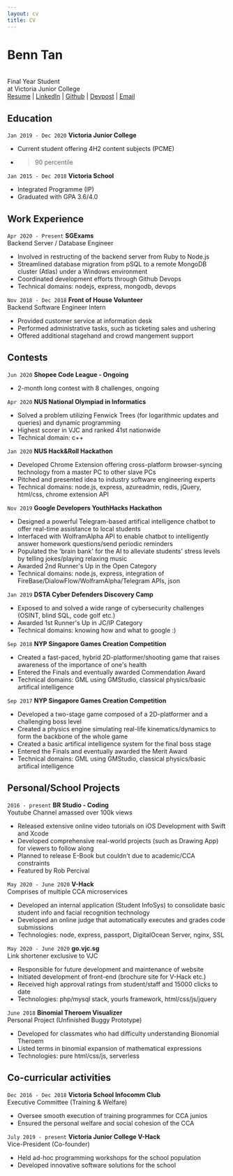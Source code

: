 ```yaml
---
layout: cv
title: CV
---
```

# Benn Tan
<br>
Final Year Student <br>
at Victoria Junior College

<div id="webaddress">
<a href="https://btjm123.github.io/cv/">
Resume</a> |
<a href="https://www.linkedin.com/in/benn-tan-5931091a0/">
LinkedIn</a> |
<a href="https://github.com/btjm123/">
Github</a> |
<a href="https://devpost.com/btjm123">
Devpost</a> |
<a href="mailto:btjm123@gmail.com">
Email</a>
</div>



## Education

`Jan 2019 - Dec 2020`
**Victoria Junior College** <br>
- Current student offering 4H2 content subjects (PCME)
- >90 percentile

`Jan 2015 - Dec 2018`
**Victoria School**<br>
- Integrated Programme (IP)
- Graduated with GPA 3.6/4.0


## Work Experience

`Apr 2020 - Present`
**SGExams**<br>
Backend Server / Database Engineer
- Involved in restructing of the backend server from Ruby to Node.js
- Streamlined database migration from pSQL to a remote MongoDB cluster (Atlas) under a Windows environment
- Coordinated development efforts through Github Devops
- Technical domains: nodejs, express, mongodb, devops

`Nov 2018 - Dec 2018`
**Front of House Volunteer**<br>
Backend Software Engineer Intern
- Provided customer service at information desk
- Performed administrative tasks, such as ticketing sales and ushering
- Offered additional stagehand and crowd mangement support


## Contests

`Jun 2020`
**Shopee Code League - Ongoing**
- 2-month long contest with 8 challenges, ongoing

`Apr 2020`
**NUS National Olympiad in Informatics** 
- Solved a problem utilizing Fenwick Trees (for logarithmic updates and queries) and dynamic programming
- Highest scorer in VJC and ranked 41st nationwide
- Technical domain: c++

`Jan 2020`
**NUS Hack&Roll Hackathon**
- Developed Chrome Extension offering cross-platform browser-syncing technology from a master PC to other slave PCs 
- Pitched and presented idea to industry software engineering experts
- Technical domains: node.js, express, azureadmin, redis, jQuery, html/css, chrome extension API

`Nov 2019`
**Google Developers YouthHacks Hackathon**
- Designed a powerful Telegram-based artifical intelligence chatbot to offer real-time assistance to local students
- Interfaced with WolframAlpha API to enable chatbot to intelligently answer homework questions/send periodic reminders
- Populated the 'brain bank' for the AI to alleviate students' stress levels by telling jokes/playing relaxing music
- Awarded 2nd Runner's Up in the Open Category
- Technical domains: node.js, express, integration of FireBase/DialowFlow/WolframAlpha/Telegram APIs, json

`Jan 2019`
**DSTA Cyber Defenders Discovery Camp** 
- Exposed to and solved a wide range of cybersecurity challenges (OSINT, blind SQL, code golf etc.)
- Awarded 1st Runner's Up in JC/IP Category
- Technical domains: knowing how and what to google :)

`Sep 2018`
**NYP Singapore Games Creation Competition**
- Created a fast-paced, hybrid 2D-platformer/shooting game that raises awareness of the importance of one's health
- Entered the Finals and eventually awarded Commendation Award
- Technical domains: GML using GMStudio, classical physics/basic artifical intelligence

`Sep 2017`
**NYP Singapore Games Creation Competition**
- Developed a two-stage game composed of a 2D-platformer and a challenging boss level
- Created a physics engine simulating real-life kinematics/dynamics to form the backbone of the whole game
- Created a basic artifical intelligence system for the final boss stage
- Entered the Finals and eventually awarded the Merit Award
- Technical domains: GML using GMStudio, classical physics/basic artifical intelligence

<div style="page-break-after: always;"></div>


## Personal/School Projects

`2016 - present`
**BR Studio - Coding**<br>
Youtube Channel amassed over 100k views

- Released extensive online video tutorials on iOS Development with Swift and Xcode
- Developed comprehensive real-world projects (such as Drawing App) for viewers to follow along
- Planned to release E-Book but couldn't due to academic/CCA constraints
- Featured by Rob Percival 

`May 2020 - June 2020`
**V-Hack**<br>
Comprises of multiple CCA microservices

- Developed an internal application (Student InfoSys) to consolidate basic student info and facial recognition technology
- Developed an online judge that automatically executes and grades code submissions
- Technologies: node, express, passport, DigitalOcean Server, nginx, SSL

`May 2020 - June 2020`
**go.vjc.sg**<br>
Link shortener exclusive to VJC

- Responsible for future development and maintenance of website
- Initiated development of front-end (brochure site for V-Hack etc.)
- Received high approval ratings from student/staff and 15000 clicks to date
- Technologies: php/mysql stack, yourls framework, html/css/js/jquery

`June 2018`
**Binomial Theroem Visualizer** <br>
Personal Project (Unfinished Buggy Prototype)

- Developed for classmates who had difficulty understanding Bionomial Theroem
- Listed terms in binomial expansion of mathematical expressions
- Technologies: pure html/css/js, serverless

## Co-curricular activities

`Dec 2016 - Dec 2018`
**Victoria School Infocomm Club**<br>
Executive Committee (Training & Welfare)

- Oversee smooth execution of training programmes for CCA junios
- Ensured the personal welfare and social cohesion of the CCA

`July 2019 - present`
**Victoria Junior College V-Hack**<br>
Vice-President (Co-founder)

- Held ad-hoc programming workshops for the school population
- Developed innovative software solutions for the school
